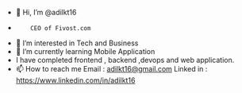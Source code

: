 - 👋 Hi, I’m @adilkt16
-         CEO of Fivost.com
- 👀 I’m interested in Tech and Business
- 🌱 I’m currently learning Mobile Application
-    I have completed frontend , backend ,devops and web application.
- 📫 How to reach me 
        Email : adilkt16@gmail.com
        Linked in : https://www.linkedin.com/in/adilkt16

<!---
adilkt16/adilkt16 is a ✨ special ✨ repository because its `README.md` (this file) appears on your GitHub profile.
You can click the Preview link to take a look at your changes.
--->
